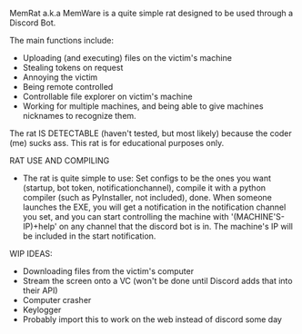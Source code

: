 MemRat a.k.a MemWare is a quite simple rat designed to be used through a Discord Bot. 

The main functions include:
 - Uploading (and executing) files on the victim's machine
 - Stealing tokens on request
 - Annoying the victim
 - Being remote controlled
 - Controllable file explorer on victim's machine 
 - Working for multiple machines, and being able to give machines nicknames to recognize them.
 
The rat IS DETECTABLE (haven't tested, but most likely) because the coder (me) sucks ass. This rat is for educational purposes only.

RAT USE AND COMPILING
 - The rat is quite simple to use: Set configs to be the ones you want (startup, bot token, notificationchannel), compile it with a python compiler (such as PyInstaller, not included), done. When someone launches the EXE, you will get a notification in the notification channel you set, and you can start controlling the machine with '(MACHINE'S-IP)+help' on any channel that the discord bot is in. The machine's IP will be included in the start notification.

WIP IDEAS:
 - Downloading files from the victim's computer
 - Stream the screen onto a VC (won't be done until Discord adds that into their API)
 - Computer crasher
 - Keylogger
 - Probably import this to work on the web instead of discord some day